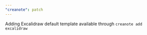 ```yaml
---
"creanote": patch
---
```


Adding Excalidraw default template available through `creanote add excalidraw`

